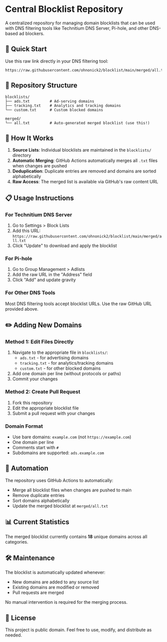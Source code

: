 # Central Blocklist Repository

A centralized repository for managing domain blocklists that can be used with DNS filtering tools like Technitium DNS Server, Pi-hole, and other DNS-based ad blockers.

## 🚀 Quick Start

Use this raw link directly in your DNS filtering tool:
```
https://raw.githubusercontent.com/ohnonick2/blocklist/main/merged/all.txt
```

## 📁 Repository Structure

```
blocklists/
├── ads.txt         # Ad-serving domains
├── tracking.txt    # Analytics and tracking domains
└── custom.txt      # Custom blocked domains

merged/
└── all.txt         # Auto-generated merged blocklist (use this!)
```

## 🔄 How It Works

1. **Source Lists**: Individual blocklists are maintained in the `blocklists/` directory
2. **Automatic Merging**: GitHub Actions automatically merges all `.txt` files when changes are pushed
3. **Deduplication**: Duplicate entries are removed and domains are sorted alphabetically
4. **Raw Access**: The merged list is available via GitHub's raw content URL

## 📋 Usage Instructions

### For Technitium DNS Server
1. Go to Settings > Block Lists
2. Add this URL: `https://raw.githubusercontent.com/ohnonick2/blocklist/main/merged/all.txt`
3. Click "Update" to download and apply the blocklist

### For Pi-hole
1. Go to Group Management > Adlists
2. Add the raw URL in the "Address" field
3. Click "Add" and update gravity

### For Other DNS Tools
Most DNS filtering tools accept blocklist URLs. Use the raw GitHub URL provided above.

## ✏️ Adding New Domains

### Method 1: Edit Files Directly
1. Navigate to the appropriate file in `blocklists/`:
   - `ads.txt` - for advertising domains
   - `tracking.txt` - for analytics/tracking domains  
   - `custom.txt` - for other blocked domains
2. Add one domain per line (without protocols or paths)
3. Commit your changes

### Method 2: Create Pull Request
1. Fork this repository
2. Edit the appropriate blocklist file
3. Submit a pull request with your changes

### Domain Format
- Use bare domains: `example.com` (not `https://example.com`)
- One domain per line
- Comments start with `#`
- Subdomains are supported: `ads.example.com`

## 🤖 Automation

The repository uses GitHub Actions to automatically:
- Merge all blocklist files when changes are pushed to main
- Remove duplicate entries
- Sort domains alphabetically
- Update the merged blocklist at `merged/all.txt`

## 📊 Current Statistics

The merged blocklist currently contains **18** unique domains across all categories.

## 🛠️ Maintenance

The blocklist is automatically updated whenever:
- New domains are added to any source list
- Existing domains are modified or removed
- Pull requests are merged

No manual intervention is required for the merging process.

## 📝 License

This project is public domain. Feel free to use, modify, and distribute as needed.